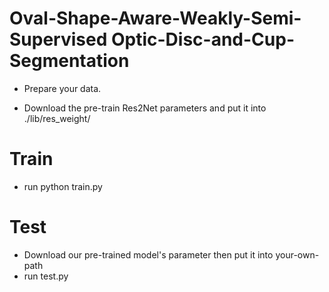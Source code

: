 # Oval-Shape-Aware-Weakly-Semi-Supervised Optic-Disc-and-Cup-Segmentation

- Prepare your data.

- Download the pre-train Res2Net parameters and put it into ./lib/res_weight/

# Train
- run python train.py


# Test
- Download our pre-trained model's parameter then put it into your-own-path
- run test.py
